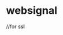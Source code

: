 # websignal

//for ssl
<link rel="manifest" href="/manifest.json" />
<script src="https://cdn.onesignal.com/sdks/OneSignalSDK.js" async=""></script>
<script>
  var OneSignal = window.OneSignal || [];
  //OneSignal.log.setLevel('trace');
  OneSignal.push(function() {
    
    OneSignal.SERVICE_WORKER_PARAM = { scope: '/' };
    OneSignal.init({
      appId: "9caa036f-8bac-48b3-bc31-f92b5a8112d2",
       path: '/mrosama/',
    });
  });
